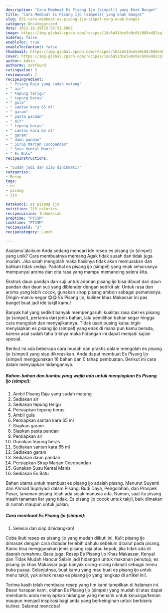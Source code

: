 ```yaml
---
description: "Cara Membuat Es Pisang Ijo (simpel){ yang Enak Banget"
title: "Cara Membuat Es Pisang Ijo (simpel){ yang Enak Banget"
slug: 651-cara-membuat-es-pisang-ijo-simpel-yang-enak-banget
category: Uncategorized
date: 2022-10-29T15:56:51.596Z
image: https://img-global.cpcdn.com/recipes/18a5a51dce5e0c08/680x482cq70/es-pisang-ijo-simpel-foto-resep-utama.jpg
hideToc: false
enableToc: true
enableTocContent: false
thumbnail: https://img-global.cpcdn.com/recipes/18a5a51dce5e0c08/680x482cq70/es-pisang-ijo-simpel-foto-resep-utama.jpg
cover: https://img-global.cpcdn.com/recipes/18a5a51dce5e0c08/680x482cq70/es-pisang-ijo-simpel-foto-resep-utama.jpg
author: Admin
authorAv: notfound
ratingvalue: 3
reviewcount: 7
recipeingredient:
- " Pisang Raja yang sudah matang"
- " air"
- " tepung terigu"
- " tepung beras"
- " gula"
- " santan kara 65 ml"
- " garam"
- " pasta pandan"
- " air"
- " tepung beras"
- " santan kara 65 ml"
- " garam"
- " daun pandan"
- " Sirup Marjan Cocopandan"
- " Susu Kental Manis"
- " Es Batu"
recipeinstructions:

- "Sudah jadi dan siap dinikmati!"
categories:
- Resep
tags:
- es
- pisang
- ijo

katakunci: es pisang ijo 
nutrition: 216 calories
recipecuisine: Indonesian
preptime: "PT15M"
cooktime: "PT39M"
recipeyield: "2"
recipecategory: Lunch

---
```



Asalamu'alaikum Anda sedang mencari ide resep es pisang ijo (simpel) yang unik? Cara membuatnya memang Agak tidak susah dan tidak juga mudah. Jika salah mengolah maka hasilnya tidak akan memuaskan dan bahkan tidak sedap. Padahal es pisang ijo (simpel) yang enak seharusnya mempunyai aroma dan cita rasa yang mampu memancing selera kita.


Ekstrak daun pandan dan suji untuk adonan pisang ijo bisa dibuat dari daun pandan dan daun suji yang diblender dengan sedikit air. Untuk rasa dan aroma yang lebih cocok, gunakan sirop pisang ambon sebagai pemanisnya. Dingin-manis-segar 😋😋 Es Pisang Ijo, kuliner khas Makassar ini pas banget buat jadi ide takjil kamu!

Banyak hal yang sedikit banyak mempengaruhi kualitas rasa dari es pisang ijo (simpel), pertama dari jenis bahan, lalu pemilihan bahan segar hingga cara mengolah dan menyajikannya. Tidak usah pusing kalau ingin menyiapkan es pisang ijo (simpel) yang enak di mana pun kamu berada, karena asal sudah tahu triknya maka hidangan ini dapat menjadi sajian spesial.


Berikut ini ada beberapa cara mudah dan praktis dalam mengolah es pisang ijo (simpel) yang siap dikreasikan. Anda dapat membuat Es Pisang Ijo (simpel) menggunakan 16 bahan dan 0 tahap pembuatan. Berikut ini cara dalam menyiapkan hidangannya.

<!--inarticleads1-->

##### Bahan-bahan dan bumbu yang wajib ada untuk menyiapkan Es Pisang Ijo (simpel):

1. Ambil  Pisang Raja yang sudah matang
1. Sediakan  air
1. Sediakan  tepung terigu
1. Persiapkan  tepung beras
1. Ambil  gula
1. Persiapkan  santan kara 65 ml
1. Siapkan  garam
1. Siapkan  pasta pandan
1. Persiapkan  air
1. Gunakan  tepung beras
1. Sediakan  santan kara 65 ml
1. Sediakan  garam
1. Sediakan  daun pandan
1. Persiapkan  Sirup Marjan Cocopandan
1. Gunakan  Susu Kental Manis
1. Sediakan  Es Batu


Bahan utama untuk membuat es pisang ijo adalah pisang. Menurut Suyanti dan Ahmad Supriyadi dalam Pisang: Budi Daya, Pengolahan, dan Prospek Pasar, tanaman pisang telah ada sejak manusia ada. Namun, saat itu pisang masih tanaman liar yang tidak. Es pisang ijo cocok untuk takjil, baik dimakan di rumah maupun untuk jualan. 

<!--inarticleads2-->

##### Cara membuat Es Pisang Ijo (simpel):


1. Selesai dan siap dihidangkan!

Coba ikuti resep es pisang ijo yang mudah diikuti ini. Kulit pisang ijo dimasak dengan cara didadar terlebih dahulu sebelum dibalut pada pisang. Kamu bisa menggunakan jenis pisang raja atau kepok, jika tidak ada di daerah rumahmu. Baca juga: Resep Es Pisang Ijo Khas Makassar, Kenyal dan Tidak Mudah Hancur Selain jadi hidangan untuk makanan penutup, es pisang ijo khas Makassar juga banyak orang-orang nikmati sebagai menu buka puasa. Selanjutnya, buat kamu yang mau buat es pisang ijo untuk menu takjil, yuk simak resep es pisang ijo yang lengkap di artikel ini!. 

Terima kasih telah membaca resep yang tim kami tampilkan di halaman ini. Besar harapan kami, olahan Es Pisang Ijo (simpel) yang mudah di atas dapat membantu anda menyiapkan hidangan yang menarik untuk keluarga/teman maupun menjadi inspirasi bagi anda yang berkeinginan untuk berbisnis kuliner. Selamat mencoba!
